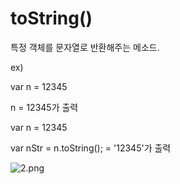 # toString()

특정 객체를 문자열로 반환해주는 메소드.

ex)

var n = 12345

n = 12345가 출력

var n = 12345

var nStr = n.toString(); = '12345'가 출력

![2.png](toString()%2080bcefb48dca4ad3a28193142d96e291/2.png)